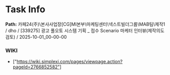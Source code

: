 # Task Info

**Path:** 카페24(주)\본사사업장\[CG]MI본부\마케팅센터\넥스트빌더그룹\MAB팀\제작1 / dho / [339275] 광고 풀오토 시스템 기획 _ 접수 Scenario 마케터 인터뷰(제작의도 검토) / 2025-10-01_00-00-00

### WIKI
- ["https://wiki.simplexi.com/pages/viewpage.action?pageId=2766852582"]

